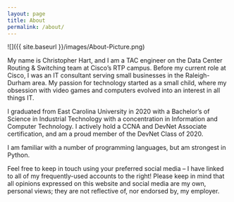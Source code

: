 ```yaml
---
layout: page
title: About
permalink: /about/
---
```


![]({{ site.baseurl }}/images/About-Picture.png)

My name is Christopher Hart, and I am a TAC engineer on the Data Center Routing & Switching team at Cisco’s RTP campus. Before my current role at Cisco, I was an IT consultant serving small businesses in the Raleigh-Durham area. My passion for technology started as a small child, where my obsession with video games and computers evolved into an interest in all things IT.

I graduated from East Carolina University in 2020 with a Bachelor’s of Science in Industrial Technology with a concentration in Information and Computer Technology. I actively hold a CCNA and DevNet Associate certification, and am a proud member of the DevNet Class of 2020.

I am familiar with a number of programming languages, but am strongest in Python.

Feel free to keep in touch using your preferred social media – I have linked to all of my frequently-used accounts to the right! Please keep in mind that all opinions expressed on this website and social media are my own, personal views; they are not reflective of, nor endorsed by, my employer.
